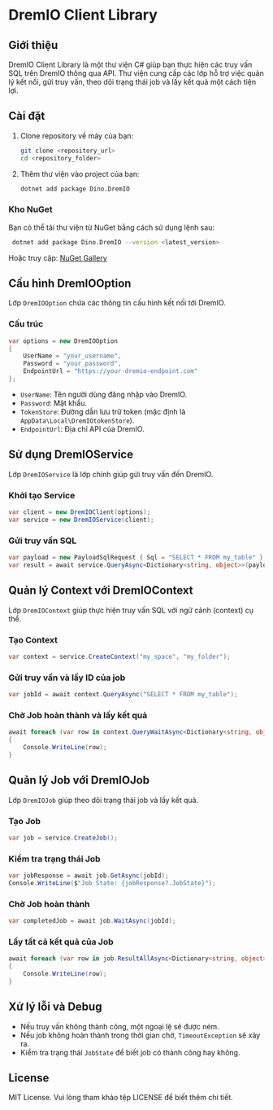 # DremIO Client Library

## Giới thiệu
DremIO Client Library là một thư viện C# giúp bạn thực hiện các truy vấn SQL trên DremIO thông qua API. Thư viện cung cấp các lớp hỗ trợ việc quản lý kết nối, gửi truy vấn, theo dõi trạng thái job và lấy kết quả một cách tiện lợi.

## Cài đặt

1. Clone repository về máy của bạn:
   ```sh
   git clone <repository_url>
   cd <repository_folder>
   ```
2. Thêm thư viện vào project của bạn:
   ```sh
   dotnet add package Dino.DremIO
   ```

### Kho NuGet
Bạn có thể tải thư viện từ NuGet bằng cách sử dụng lệnh sau:
```sh
 dotnet add package Dino.DremIO --version <latest_version>
```
Hoặc truy cập: [NuGet Gallery](https://www.nuget.org/packages/Dino.DremIO/)

## Cấu hình DremIOOption
Lớp `DremIOOption` chứa các thông tin cấu hình kết nối tới DremIO.

### Cấu trúc
```csharp
var options = new DremIOOption
{
    UserName = "your_username",
    Password = "your_password",
    EndpointUrl = "https://your-dremio-endpoint.com"
};
```

- `UserName`: Tên người dùng đăng nhập vào DremIO.
- `Password`: Mật khẩu.
- `TokenStore`: Đường dẫn lưu trữ token (mặc định là `AppData\Local\DremIOtokenStore`).
- `EndpointUrl`: Địa chỉ API của DremIO.

## Sử dụng DremIOService
Lớp `DremIOService` là lớp chính giúp gửi truy vấn đến DremIO.

### Khởi tạo Service
```csharp
var client = new DremIOClient(options);
var service = new DremIOService(client);
```

### Gửi truy vấn SQL
```csharp
var payload = new PayloadSqlRequest { Sql = "SELECT * FROM my_table" };
var result = await service.QueryAsync<Dictionary<string, object>>(payload);
```

## Quản lý Context với DremIOContext
Lớp `DremIOContext` giúp thực hiện truy vấn SQL với ngữ cảnh (context) cụ thể.

### Tạo Context
```csharp
var context = service.CreateContext("my_space", "my_folder");
```

### Gửi truy vấn và lấy ID của job
```csharp
var jobId = await context.QueryAsync("SELECT * FROM my_table");
```

### Chờ Job hoàn thành và lấy kết quả
```csharp
await foreach (var row in context.QueryWaitAsync<Dictionary<string, object>>("SELECT * FROM my_table"))
{
    Console.WriteLine(row);
}
```

## Quản lý Job với DremIOJob
Lớp `DremIOJob` giúp theo dõi trạng thái job và lấy kết quả.

### Tạo Job
```csharp
var job = service.CreateJob();
```

### Kiểm tra trạng thái Job
```csharp
var jobResponse = await job.GetAsync(jobId);
Console.WriteLine($"Job State: {jobResponse?.JobState}");
```

### Chờ Job hoàn thành
```csharp
var completedJob = await job.WaitAsync(jobId);
```

### Lấy tất cả kết quả của Job
```csharp
await foreach (var row in job.ResultAllAsync<Dictionary<string, object>>(jobId))
{
    Console.WriteLine(row);
}
```

## Xử lý lỗi và Debug
- Nếu truy vấn không thành công, một ngoại lệ sẽ được ném.
- Nếu job không hoàn thành trong thời gian chờ, `TimeoutException` sẽ xảy ra.
- Kiểm tra trạng thái `JobState` để biết job có thành công hay không.

## License
MIT License. Vui lòng tham khảo tệp LICENSE để biết thêm chi tiết.

